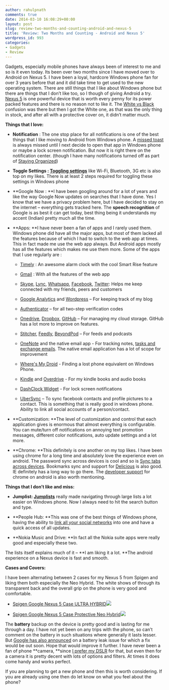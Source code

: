 ```yaml
---
author: rahulpnath
comments: true
date: 2014-03-10 16:08:29+00:00
layout: post
slug: review-two-months-and-counting-android-and-nexus-5
title: 'Review: Two Months and Counting - Android and Nexus 5'
wordpress_id: 993
categories:
- Gadgets
- Review
---
```


Gadgets, especially mobile phones have always been of interest to me and so is it even today. Its been over two months since I have moved over to Android on Nexus 5. I have been a loyal, hardcore Windows phone fan for over 3 years before that and it did take time to get used to the new operating system. There are still things that I like about Windows phone but there are things that I don’t like too, so I though of giving Android a try. [Nexus 5](https://www.google.com/nexus/5/) is one powerful device that is worth every penny for its power packed features and there is no reason not to like it. The [White vs Black](http://www.androidpolice.com/2013/10/20/weekend-poll-nexus-5-white-or-black/) confusion was there but then I got the White one, as that was the only thing in stock, and after all with a protective cover on, it didn’t matter much.




**Things that I love:**






  * **Notification** : The one stop place for all notifications is one of the best things that I like moving to Android from Windows phone. A [missed toast](http://i.msdn.microsoft.com/dynimg/IC619123.png) is always missed until I next decide to open that app in Windows phone or maybe a lock screen notification. But now it is right there on the notification center. (though I have many notifications turned off as part of [Staying Organized](http://rahulpnath.com/blog/staying-organized-finding-a-system-to-manage-it-all/))


  * **Toggle Settings : [Toggling settings](https://play.google.com/store/apps/details?id=com.painless.pc)** like Wi-Fi, Bluetooth, 3G etc is also top on my likes. There is at least 2 steps required for toggling these settings in Windows phone


  * **Google Now : **I have been googling around for a lot of years and like the way Google Now updates on searches that I have done. Yes I know that we have a privacy problem here, but I have decided to stay on the internet – everything gets tracked here. The **speech recognition** of Google is as best it can get today, best thing being it understands my accent (Indian) pretty much all the time.


  * **Apps: **I have never been a fan of apps and I rarely used them. Windows phone did have all the major apps, but most of them lacked all the features because of which I had to switch to the web app at times. This in fact made me use the web app always. But Android apps mostly has all the features which makes me use them more. Some of the apps that I use regularly are :


    * [Timely](https://play.google.com/store/apps/details?id=ch.bitspin.timely) : An awesome alarm clock with the cool Smart Rise feature


    * [Gmail](https://play.google.com/store/apps/details?id=com.google.android.gm) : With all the features of the web app


    * [Skype](https://play.google.com/store/apps/details?id=com.skype.raider), [Lync](https://play.google.com/store/apps/details?id=com.microsoft.office.lync15), [Whatsapp](https://play.google.com/store/apps/details?id=com.whatsapp), [Facebook](https://play.google.com/store/apps/details?id=com.facebook.katana), [Twitter](https://play.google.com/store/apps/details?id=com.twitter.android): Helps me keep connected with my friends, peers and customers


    * [Google Analytics](https://play.google.com/store/apps/details?id=com.google.android.apps.giant) and [Wordpress](https://play.google.com/store/apps/details?id=org.wordpress.android) – For keeping track of my blog


    * [Authenticator](https://play.google.com/store/apps/details?id=com.google.android.apps.authenticator2) – for all two-step verification codes


    * [Onedrive](https://play.google.com/store/apps/details?id=com.microsoft.skydrive), [Dropbox](https://play.google.com/store/apps/details?id=com.dropbox.android), [GitHub](https://play.google.com/store/apps/details?id=com.github.mobile) – For managing my cloud storage. GitHub has a lot more to improve on features.


    * [Stitcher](https://play.google.com/store/apps/details?id=com.stitcher.app), [Feedly](https://play.google.com/store/apps/details?id=com.devhd.feedly), [BeyondPod](https://play.google.com/store/apps/details?id=mobi.beyondpod) – For feeds and podcasts


    * [OneNote](https://play.google.com/store/apps/details?id=com.microsoft.office.onenote) and the native email app - For tracking notes, [tasks and exchange emails](http://rahulpnath.com/blog/staying-organized-finding-a-system-to-manage-it-all/). The native email application has a lot of scope for improvement


    * [Where's My Droid](https://play.google.com/store/apps/details?id=com.alienmanfc6.wheresmyandroid) - Finding a lost phone equivalent on Windows Phone.


    * [Kindle](https://play.google.com/store/apps/details?id=com.amazon.kindle) and [Overdrive](https://play.google.com/store/apps/details?id=com.overdrive.mobile.android.mediaconsole) - For my kindle books and audio books


    * [DashClock Widget](https://play.google.com/store/apps/details?id=net.nurik.roman.dashclock) - For lock screen notifications


    * [UberSync](https://play.google.com/store/apps/details?id=ro.weednet.contactssync) – To sync facebook contacts and profile pictures to a contact. This is something that is really good in windows phone. Ability to link all social accounts of a person/contact.





  * **Customization: **The level of customization and control that each application gives is enormous that almost everything is configurable. You can mute/turn off notifications on annoying text promotion messages, different color notifications, auto update settings and a lot more.


  * **Chrome: **This definitely is one another on my top likes. I have been using chrome for a long time and absolutely love the experience even on android. The password sync across devices is cool and so is [Sync tabs across devices](https://support.google.com/chrome/answer/2591582?hl=en). Bookmarks sync and support for [Delicious](https://play.google.com/store/apps/details?id=com.delicious) is also good. IE definitely has a long way to go there. The [developer support](https://developers.google.com/chrome-developer-tools/docs/remote-debugging) for chrome on android is also worth mentioning.




**Things that I don’t like and miss:**




  * **Jumplist: [Jumplists](http://rahulpnath.com/blog/windows-phone-series-jump-lists/)** really made navigating through large lists a lot easier on Windows phone. Now I always need to hit the search button and type.


  * **People Hub: **This was one of the best things of Windows phone, having the ability to [link all your social networks](http://www.windowsphone.com/en-us/how-to/wp7/people/people-hub?signin=true) into one and have a quick access of all updates.


  * **Nokia Music and Drive: **In fact all the Nokia suite apps were really good and especially these two.




The lists itself explains much of it – **I am liking it a lot. **The android experience on a Nexus device is fast and smooth.




**Cases and Covers:**

I have been alternating between 2 cases for my Nexus 5 from Spigen and liking them both especially the Neo Hybrid. The white shows of through its transparent back and the overall grip on the phone is very good and comfortable.






  * [Spigen Google Nexus 5 Case ULTRA HYBRID](http://www.amazon.in/gp/product/B00HYA10LC/ref=as_li_ss_tl?ie=UTF8&camp=3626&creative=24822&creativeASIN=B00HYA10LC&linkCode=as2&tag=rahulpnath-21)![](http://ir-in.amazon-adsystem.com/e/ir?t=rahulpnath-21&l=as2&o=31&a=B00HYA10LC)


  * [Spigen Google Nexus 5 Case Protective Neo Hybrid](http://www.amazon.in/gp/product/B00EV8Y6QQ/ref=as_li_ss_tl?ie=UTF8&camp=3626&creative=24822&creativeASIN=B00EV8Y6QQ&linkCode=as2&tag=rahulpnath-21)![](http://ir-in.amazon-adsystem.com/e/ir?t=rahulpnath-21&l=as2&o=31&a=B00EV8Y6QQ)




The **battery** backup on the device is pretty good and is lasting for me through a day. I have not yet been on any trips with the phone, so can’t comment on the battery in such situations where generally it lasts lesser. But [Google has also announced](http://www.ibtimes.com/google-working-nexus-5-battery-drain-fix-affects-all-android-devices-kitkat-qualcomm-chips-1559771) on a battery leak issue for which a fix would be out soon. Hope that would improve it further. I have never been a fan of phone **camera, **since [I prefer my DSLR](http://rahulpnath.com/blog/photography-learning-to-click/) for that, but even then for a camera it is pretty decent with lots of options and filters. At times it does come handy and works perfect.




If you are planning to get a new phone and then this is worth considering. If you are already using one then do let know on what you feel about the phone?
